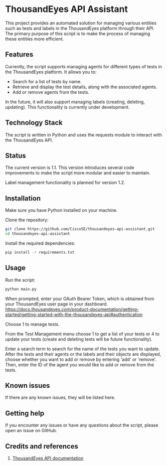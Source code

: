 # ThousandEyes API Assistant

This project provides an automated solution for managing various entities such as tests and labels in the ThousandEyes platform through their API. The primary purpose of this script is to make the process of managing these entities more efficient.

## Features

Currently, the script supports managing agents for different types of tests in the ThousandEyes platform. It allows you to:

- Search for a list of tests by name.
- Retrieve and display the test details, along with the associated agents.
- Add or remove agents from the tests.

In the future, it will also support managing labels (creating, deleting, updating). This functionality is currently under development.

## Technology Stack

The script is written in Python and uses the requests module to interact with the ThousandEyes API.

## Status

The current version is 1.1. This version introduces several code improvements to make the script more modular and easier to maintain.

Label management functionality is planned for version 1.2.

## Installation 

Make sure you have Python installed on your machine.

Clone the repository:

```bash
git clone https://github.com/CiscoSE/thousandeyes-api-assistant.git
cd thousandeyes-api-assistant
```

Install the required dependencies:

```bash
pip install -r requirements.txt
```

## Usage 

Run the script:

```bash
python main.py
```

When prompted, enter your OAuth Bearer Token, which is obtained from your ThousandEyes user page in your dashboard. https://docs.thousandeyes.com/product-documentation/getting-started/getting-started-with-the-thousandeyes-api#authentication

Choose 1 to manage tests.

From the Test Management menu choose 1 to get a list of your tests or 4 to update your tests (create and deleting tests will be future functionality).


Enter a search term to search for the name of the tests you want to update. After the tests and their agents or the labels and their objects are displayed, choose whether you want to add or remove by entering 'add' or 'remove'. Then, enter the ID of the agent you would like to add or remove from the tests.

## Known issues 

If there are any known issues, they will be listed here.

## Getting help 

If you encounter any issues or have any questions about the script, please open an issue on GitHub.

## Credits and references 

1. [ThousandEyes API documentation](https://developer.thousandeyes.com/v6/)
